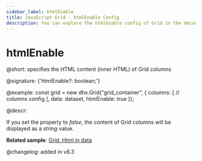 ```yaml
---
sidebar_label: htmlEnable
title: JavaScript Grid - htmlEnable Config 
description: You can explore the htmlEnable config of Grid in the documentation of the DHTMLX JavaScript UI library. Browse developer guides and API reference, try out code examples and live demos, and download a free 30-day evaluation version of DHTMLX Suite 7.
---
```


# htmlEnable

@short: specifies the HTML content (inner HTML) of Grid columns

@signature: {'htmlEnable?: boolean;'}

@example:
const grid = new dhx.Grid("grid_container", {
    columns: [
        // columns config
    ],
    data: dataset,
    htmlEnable: true
});

@descr:

If you set the property to *false*, the content of Grid columns will be displayed as a *string* value.

**Related sample**: [Grid. Html in data](https://snippet.dhtmlx.com/chitkvkc)

@changelog: added in v6.3

[comment]: # (@related: grid/initialization.md#initialize-grid grid/configuration.md#html-content-of-grid-columns)
